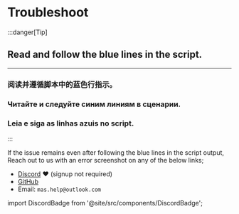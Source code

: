 # Troubleshoot

:::danger[Tip]

## Read and follow the blue lines in the script.

---

### 阅读并遵循脚本中的蓝色行指示。

### Читайте и следуйте синим линиям в сценарии.

### Leia e siga as linhas azuis no script.

:::

If the issue remains even after following the blue lines in the script output,  
Reach out to us with an error screenshot on any of the below links;  
- [Discord](https://discord.gg/j2yFsV5ZVC) ❤️ (signup not required)  
- [GitHub](https://github.com/massgravel/Microsoft-Activation-Scripts/issues)  
- Email: `mas.help@outlook.com`  

import DiscordBadge from '@site/src/components/DiscordBadge';

<DiscordBadge />
